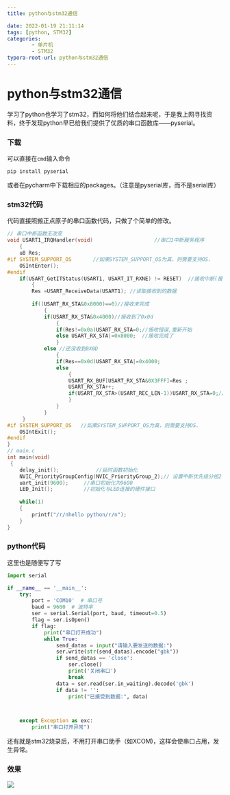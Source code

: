 ```yaml
---
title: python与stm32通信

date: 2022-01-19 21:11:14
tags: [python, STM32]
categories: 
        - 单片机
        - STM32
typora-root-url: python与stm32通信
---
```


# python与stm32通信

学习了python也学习了stm32，而如何将他们结合起来呢，于是我上网寻找资料，终于发现python早已给我们提供了优质的串口函数库——pyserial。

### 下载

可以直接在`cmd`输入命令

```
pip install pyserial
```

或者在pycharm中下载相应的packages。（注意是pyserial库，而不是serial库）

### stm32代码

代码直接照搬正点原子的串口函数代码，只做了个简单的修改。

```c
// 串口中断函数无改变
void USART1_IRQHandler(void)                	//串口1中断服务程序
	{
	u8 Res;
#if SYSTEM_SUPPORT_OS 		//如果SYSTEM_SUPPORT_OS为真，则需要支持OS.
	OSIntEnter();    
#endif
	if(USART_GetITStatus(USART1, USART_IT_RXNE) != RESET)  //接收中断(接收到的数据必须是0x0d 0x0a结尾)
		{
		Res =USART_ReceiveData(USART1);	//读取接收到的数据
		
		if((USART_RX_STA&0x8000)==0)//接收未完成
			{
			if(USART_RX_STA&0x4000)//接收到了0x0d
				{
				if(Res!=0x0a)USART_RX_STA=0;//接收错误,重新开始
				else USART_RX_STA|=0x8000;	//接收完成了 
				}
			else //还没收到0X0D
				{	
				if(Res==0x0d)USART_RX_STA|=0x4000;
				else
					{
					USART_RX_BUF[USART_RX_STA&0X3FFF]=Res ;
					USART_RX_STA++;
					if(USART_RX_STA>(USART_REC_LEN-1))USART_RX_STA=0;//接收数据错误,重新开始接收	  
					}		 
				}
			}   		 
     } 
#if SYSTEM_SUPPORT_OS 	//如果SYSTEM_SUPPORT_OS为真，则需要支持OS.
	OSIntExit();  											 
#endif
} 
// main.c
int main(void)
 {	 
	delay_init();	    	 //延时函数初始化	
	NVIC_PriorityGroupConfig(NVIC_PriorityGroup_2);// 设置中断优先级分组2
	uart_init(9600);	 //串口初始化为9600
	LED_Init();		  	 //初始化与LED连接的硬件接口 
 
	while(1)
	{
		printf("/r/nhello python/r/n");
	}	 
}

```

### python代码

这里也是随便写了写

```python
import serial

if __name__ == '__main__':
    try:
        port = 'COM10'  # 串口号
        baud = 9600  # 波特率
        ser = serial.Serial(port, baud, timeout=0.5)
        flag = ser.isOpen()
        if flag:
            print("串口打开成功")
            while True:
                send_datas = input("请输入要发送的数据:")
                ser.write(str(send_datas).encode("gbk"))
                if send_datas == 'close':
                    ser.close()
                    print('关闭串口')
                    break
                data = ser.read(ser.in_waiting).decode('gbk')
                if data != '':
                    print("已接受到数据:", data)



    except Exception as exc:
        print("串口打开异常")
```

还有就是stm32烧录后，不用打开串口助手（如XCOM)，这样会使串口占用，发生异常。

### 效果

![](python_serial.png)

